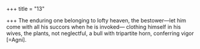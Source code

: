 +++
title = "13"

+++
The enduring one belonging to lofty heaven, the bestower—let him  come with all his succors when he is invoked—
clothing himself in his wives, the plants, not neglectful, a bull with
tripartite horn, conferring vigor [=Agni].